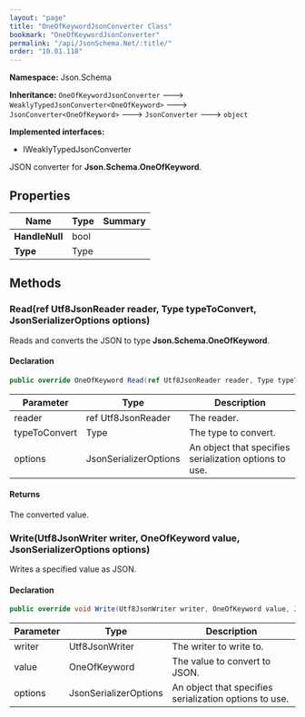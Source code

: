 ```yaml
---
layout: "page"
title: "OneOfKeywordJsonConverter Class"
bookmark: "OneOfKeywordJsonConverter"
permalink: "/api/JsonSchema.Net/:title/"
order: "10.01.118"
---
```

**Namespace:** Json.Schema

**Inheritance:**
`OneOfKeywordJsonConverter`
 🡒 
`WeaklyTypedJsonConverter<OneOfKeyword>`
 🡒 
`JsonConverter<OneOfKeyword>`
 🡒 
`JsonConverter`
 🡒 
`object`

**Implemented interfaces:**

- IWeaklyTypedJsonConverter

JSON converter for **Json.Schema.OneOfKeyword**.

## Properties

| Name | Type | Summary |
|---|---|---|
| **HandleNull** | bool |  |
| **Type** | Type |  |

## Methods

### Read(ref Utf8JsonReader reader, Type typeToConvert, JsonSerializerOptions options)

Reads and converts the JSON to type **Json.Schema.OneOfKeyword**.

#### Declaration

```c#
public override OneOfKeyword Read(ref Utf8JsonReader reader, Type typeToConvert, JsonSerializerOptions options)
```

| Parameter | Type | Description |
|---|---|---|
| reader | ref Utf8JsonReader | The reader. |
| typeToConvert | Type | The type to convert. |
| options | JsonSerializerOptions | An object that specifies serialization options to use. |


#### Returns

The converted value.

### Write(Utf8JsonWriter writer, OneOfKeyword value, JsonSerializerOptions options)

Writes a specified value as JSON.

#### Declaration

```c#
public override void Write(Utf8JsonWriter writer, OneOfKeyword value, JsonSerializerOptions options)
```

| Parameter | Type | Description |
|---|---|---|
| writer | Utf8JsonWriter | The writer to write to. |
| value | OneOfKeyword | The value to convert to JSON. |
| options | JsonSerializerOptions | An object that specifies serialization options to use. |


